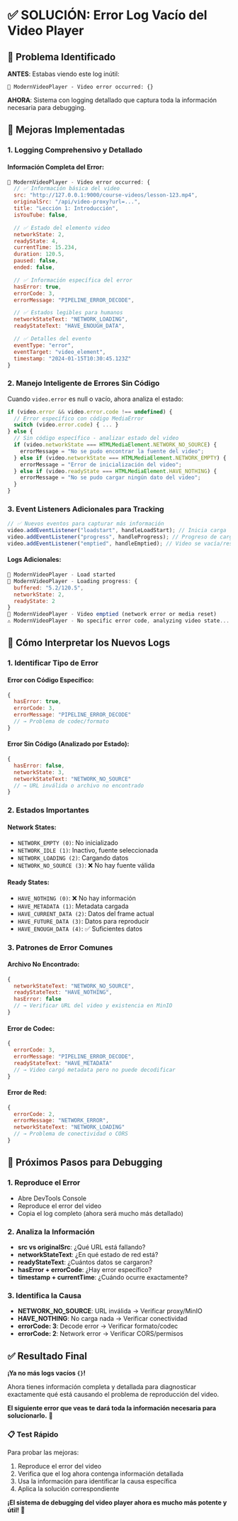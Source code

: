 # ✅ SOLUCIÓN: Error Log Vacío del Video Player

## 🎯 Problema Identificado

**ANTES**: Estabas viendo este log inútil:

```
🎥 ModernVideoPlayer - Video error occurred: {}
```

**AHORA**: Sistema con logging detallado que captura toda la información necesaria para debugging.

## 🔧 Mejoras Implementadas

### 1. **Logging Comprehensivo y Detallado**

#### Información Completa del Error:

```javascript
🎥 ModernVideoPlayer - Video error occurred: {
  // ✅ Información básica del video
  src: "http://127.0.0.1:9000/course-videos/lesson-123.mp4",
  originalSrc: "/api/video-proxy?url=...",
  title: "Lección 1: Introducción",
  isYouTube: false,

  // ✅ Estado del elemento video
  networkState: 2,
  readyState: 4,
  currentTime: 15.234,
  duration: 120.5,
  paused: false,
  ended: false,

  // ✅ Información específica del error
  hasError: true,
  errorCode: 3,
  errorMessage: "PIPELINE_ERROR_DECODE",

  // ✅ Estados legibles para humanos
  networkStateText: "NETWORK_LOADING",
  readyStateText: "HAVE_ENOUGH_DATA",

  // ✅ Detalles del evento
  eventType: "error",
  eventTarget: "video_element",
  timestamp: "2024-01-15T10:30:45.123Z"
}
```

### 2. **Manejo Inteligente de Errores Sin Código**

Cuando `video.error` es null o vacío, ahora analiza el estado:

```javascript
if (video.error && video.error.code !== undefined) {
  // Error específico con código MediaError
  switch (video.error.code) { ... }
} else {
  // Sin código específico - analizar estado del video
  if (video.networkState === HTMLMediaElement.NETWORK_NO_SOURCE) {
    errorMessage = "No se pudo encontrar la fuente del video";
  } else if (video.networkState === HTMLMediaElement.NETWORK_EMPTY) {
    errorMessage = "Error de inicialización del video";
  } else if (video.readyState === HTMLMediaElement.HAVE_NOTHING) {
    errorMessage = "No se pudo cargar ningún dato del video";
  }
}
```

### 3. **Event Listeners Adicionales para Tracking**

```javascript
// ✅ Nuevos eventos para capturar más información
video.addEventListener("loadstart", handleLoadStart); // Inicia carga
video.addEventListener("progress", handleProgress); // Progreso de carga
video.addEventListener("emptied", handleEmptied); // Video se vacía/resetea
```

#### Logs Adicionales:

```javascript
🎥 ModernVideoPlayer - Load started
🎥 ModernVideoPlayer - Loading progress: {
  buffered: "5.2/120.5",
  networkState: 2,
  readyState: 2
}
🎥 ModernVideoPlayer - Video emptied (network error or media reset)
⚠️ ModernVideoPlayer - No specific error code, analyzing video state...
```

## 🧪 Cómo Interpretar los Nuevos Logs

### 1. **Identificar Tipo de Error**

#### Error con Código Específico:

```javascript
{
  hasError: true,
  errorCode: 3,
  errorMessage: "PIPELINE_ERROR_DECODE"
  // → Problema de codec/formato
}
```

#### Error Sin Código (Analizado por Estado):

```javascript
{
  hasError: false,
  networkState: 3,
  networkStateText: "NETWORK_NO_SOURCE"
  // → URL inválida o archivo no encontrado
}
```

### 2. **Estados Importantes**

#### Network States:

- `NETWORK_EMPTY (0)`: No inicializado
- `NETWORK_IDLE (1)`: Inactivo, fuente seleccionada
- `NETWORK_LOADING (2)`: Cargando datos
- `NETWORK_NO_SOURCE (3)`: ❌ No hay fuente válida

#### Ready States:

- `HAVE_NOTHING (0)`: ❌ No hay información
- `HAVE_METADATA (1)`: Metadata cargada
- `HAVE_CURRENT_DATA (2)`: Datos del frame actual
- `HAVE_FUTURE_DATA (3)`: Datos para reproducir
- `HAVE_ENOUGH_DATA (4)`: ✅ Suficientes datos

### 3. **Patrones de Error Comunes**

#### Archivo No Encontrado:

```javascript
{
  networkStateText: "NETWORK_NO_SOURCE",
  readyStateText: "HAVE_NOTHING",
  hasError: false
  // → Verificar URL del video y existencia en MinIO
}
```

#### Error de Codec:

```javascript
{
  errorCode: 3,
  errorMessage: "PIPELINE_ERROR_DECODE",
  readyStateText: "HAVE_METADATA"
  // → Video cargó metadata pero no puede decodificar
}
```

#### Error de Red:

```javascript
{
  errorCode: 2,
  errorMessage: "NETWORK_ERROR",
  networkStateText: "NETWORK_LOADING"
  // → Problema de conectividad o CORS
}
```

## 🎯 Próximos Pasos para Debugging

### 1. **Reproduce el Error**

- Abre DevTools Console
- Reproduce el error del video
- Copia el log completo (ahora será mucho más detallado)

### 2. **Analiza la Información**

- **src vs originalSrc**: ¿Qué URL está fallando?
- **networkStateText**: ¿En qué estado de red está?
- **readyStateText**: ¿Cuántos datos se cargaron?
- **hasError + errorCode**: ¿Hay error específico?
- **timestamp + currentTime**: ¿Cuándo ocurre exactamente?

### 3. **Identifica la Causa**

- **NETWORK_NO_SOURCE**: URL inválida → Verificar proxy/MinIO
- **HAVE_NOTHING**: No carga nada → Verificar conectividad
- **errorCode: 3**: Decode error → Verificar formato/codec
- **errorCode: 2**: Network error → Verificar CORS/permisos

## ✅ Resultado Final

**¡Ya no más logs vacíos `{}`!**

Ahora tienes información completa y detallada para diagnosticar exactamente qué está causando el problema de reproducción del video.

**El siguiente error que veas te dará toda la información necesaria para solucionarlo.** 🎯

### 📋 Test Rápido

Para probar las mejoras:

1. Reproduce el error del video
2. Verifica que el log ahora contenga información detallada
3. Usa la información para identificar la causa específica
4. Aplica la solución correspondiente

**¡El sistema de debugging del video player ahora es mucho más potente y útil!** 🚀
